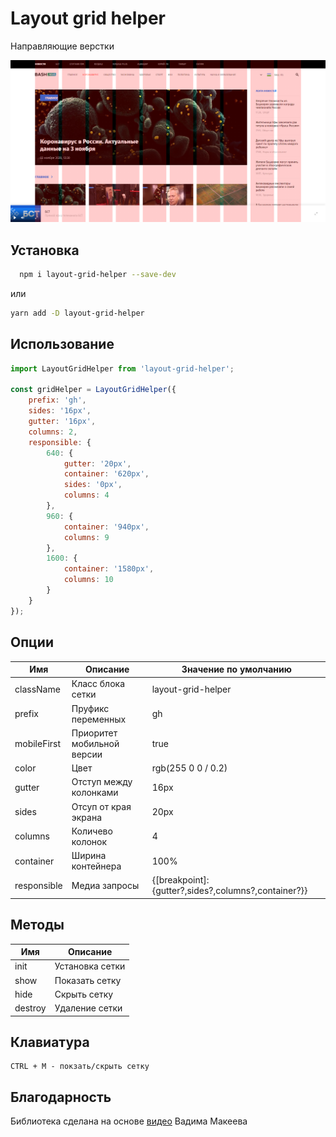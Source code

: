 # Layout grid helper

Направляющие верстки

![alt text](screenshots.png 'Пример работы плагина')

## Установка

```bash
  npm i layout-grid-helper --save-dev
```

или

```bash
yarn add -D layout-grid-helper
```

## Использование

```js
import LayoutGridHelper from 'layout-grid-helper';

const gridHelper = LayoutGridHelper({
	prefix: 'gh',
	sides: '16px',
	gutter: '16px',
	columns: 2,
	responsible: {
		640: {
			gutter: '20px',
			container: '620px',
			sides: '0px',
			columns: 4
		},
		960: {
			container: '940px',
			columns: 9
		},
		1600: {
			container: '1580px',
			columns: 10
		}
	}
});
```

## Опции

| Имя         | Описание                   | Значение по умолчанию                               |
| ----------- | -------------------------- | --------------------------------------------------- |
| className   | Класс блока сетки          | layout-grid-helper                                  |
| prefix      | Пруфикс переменных         | gh                                                  |
| mobileFirst | Приоритет мобильной версии | true                                                |
| color       | Цвет                       | rgb(255 0 0 / 0.2)                                  |
| gutter      | Отступ между колонками     | 16px                                                |
| sides       | Отсуп от края экрана       | 20px                                                |
| columns     | Количево колонок           | 4                                                   |
| container   | Ширина контейнера          | 100%                                                |
| responsible | Медиа запросы              | {[breakpoint]:{gutter?,sides?,columns?,container?}} |

## Методы

| Имя     | Описание        |
| ------- | --------------- |
| init    | Установка сетки |
| show    | Показать сетку  |
| hide    | Скрыть сетку    |
| destroy | Удаление сетки  |

## Клавиатура

```
CTRL + M - покзать/скрыть сетку
```

## Благодарность

Библиотека сделана на основе [видео](https://youtu.be/WBrngvT78gw) Вадима Макеева
